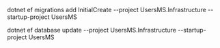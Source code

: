 dotnet ef migrations add InitialCreate --project UsersMS.Infrastructure --startup-project UsersMS

dotnet ef database update --project UsersMS.Infrastructure --startup-project UsersMS